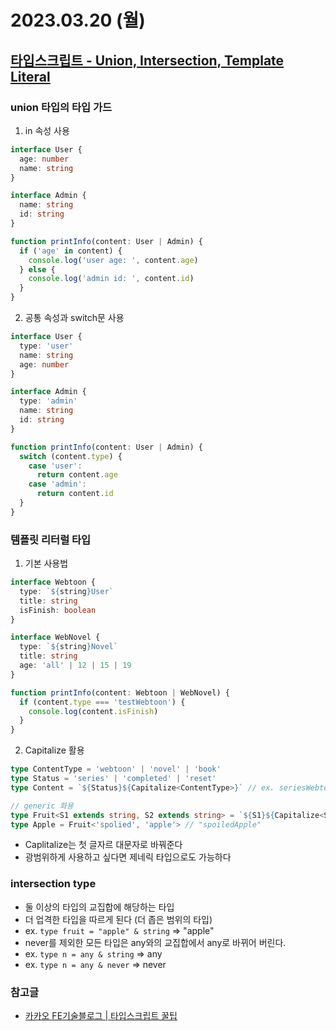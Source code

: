 # 2023.03.20 (월)

## [타입스크립트 - Union, Intersection, Template Literal](https://fe-developers.kakaoent.com/2022/221124-typescript-tip/)

### union 타입의 타입 가드

1. in 속성 사용

```ts
interface User {
  age: number
  name: string
}

interface Admin {
  name: string
  id: string
}

function printInfo(content: User | Admin) {
  if ('age' in content) {
    console.log('user age: ', content.age)
  } else {
    console.log('admin id: ', content.id)
  }
}
```

2. 공통 속성과 switch문 사용

```ts
interface User {
  type: 'user'
  name: string
  age: number
}

interface Admin {
  type: 'admin'
  name: string
  id: string
}

function printInfo(content: User | Admin) {
  switch (content.type) {
    case 'user':
      return content.age
    case 'admin':
      return content.id
  }
}
```

### 템플릿 리터럴 타입

1. 기본 사용법

```ts
interface Webtoon {
  type: `${string}User`
  title: string
  isFinish: boolean
}

interface WebNovel {
  type: `${string}Novel`
  title: string
  age: 'all' | 12 | 15 | 19
}

function printInfo(content: Webtoon | WebNovel) {
  if (content.type === 'testWebtoon') {
    console.log(content.isFinish)
  }
}
```

2. Capitalize 활용

```ts
type ContentType = 'webtoon' | 'novel' | 'book'
type Status = 'series' | 'completed' | 'reset'
type Content = `${Status}${Capitalize<ContentType>}` // ex. seriesWebtoon, completedNovel, restBook, ...

// generic 화용
type Fruit<S1 extends string, S2 extends string> = `${S1}${Capitalize<S2>}`
type Apple = Fruit<'spolied', 'apple'> // "spoiledApple"
```

- Caplitalize는 첫 글자르 대문자로 바꿔준다
- 광범위하게 사용하고 싶다면 제네릭 타입으로도 가능하다

### intersection type

- 둘 이상의 타입의 교집합에 해당하는 타입
- 더 업격한 타입을 따르게 된다 (더 좁은 범위의 타입)
- ex. `type fruit = "apple" & string` => "apple"
- never를 제외한 모든 타입은 any와의 교집합에서 any로 바뀌어 버린다.
- ex. `type n = any & string` => any
- ex. `type n = any & never` => never

### 참고글

- [카카오 FE기술블로그 | 타입스크립트 꿀팁](https://fe-developers.kakaoent.com/2021/211012-typescript-tip/)
